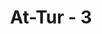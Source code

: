 ---
title: "At-Tur - 3"
no: 3
arabic_no: ٣
ayah: فِيْ رَقٍّ مَّنْشُوْرٍۙ  
translation: "pada lembaran yang terbuka,"
tafsir: "Selanjutnya Allah swt menerangkan dalam ayat ini bahwa kitab-kitab itu mudah bagi setiap orang mempelajari isinya. Kitabkitab itu berisi hikmah-hikmah, hukum, kebudayaan dan budi pekerti (akhlak); karena itu ditulis pada lembaran-lembaran terbuka yang dapat dibaca. ("
---